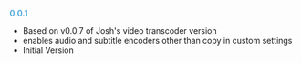 
**<span style="color:#56adda">0.0.1</span>**
- Based on v0.0.7 of Josh's video transcoder version
- enables audio and subtitle encoders other than copy in custom settings
- Initial Version
